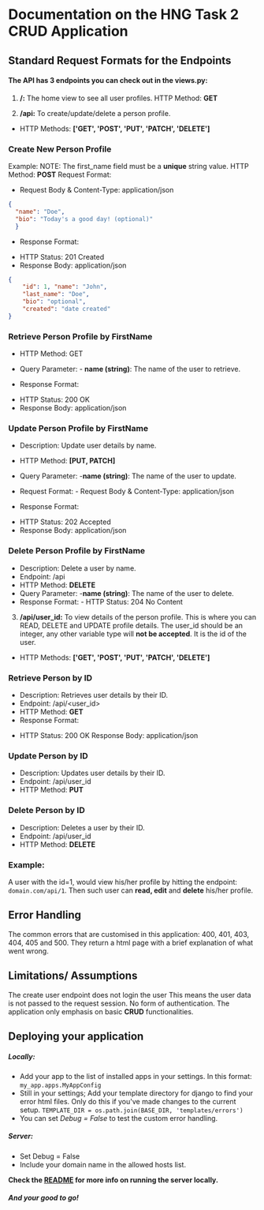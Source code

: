 # **Documentation on the HNG Task 2 CRUD Application**

## Standard Request Formats for the Endpoints

#### The API has **3** endpoints you can check out in the views.py:
1. **/:**  The home view to see all user profiles. HTTP Method: **GET**

2. **/api:**  To create/update/delete a person profile. 

- HTTP Methods: **['GET', 'POST', 'PUT', 'PATCH', 'DELETE']**

### Create New Person Profile
Example: NOTE: The first_name field must be a **unique** string value.
HTTP Method: **POST**
Request Format:
- Request Body & Content-Type: application/json
```json
{
  "name": "Doe",
  "bio": "Today's a good day! (optional)"
  }
```
* Response Format:
- HTTP Status: 201 Created
- Response Body: application/json 
```json
{ 
    "id": 1, "name": "John",
    "last_name": "Doe",
    "bio": "optional",
    "created": "date created"
}
```

### Retrieve Person Profile by FirstName
* HTTP Method: GET
* Query Parameter: - **name (string)**: The name of the user to retrieve.

* Response Format:
- HTTP Status: 200 OK
- Response Body: application/json 


### Update Person Profile by FirstName
* Description: Update user details by name.
* HTTP Method: **[PUT, PATCH]**
* Query Parameter: -**name (string)**: The name of the user to update.
* Request Format: - Request Body & Content-Type: application/json

* Response Format:
- HTTP Status: 202 Accepted
- Response Body: application/json


### Delete Person Profile by FirstName
* Description: Delete a user by name.
* Endpoint: /api
* HTTP Method: **DELETE**
* Query Parameter: -**name (string)**: The name of the user to delete.
* Response Format: - HTTP Status: 204 No Content



3. **/api/user_id:**  To view details of the person profile. This is where you can READ, DELETE and UPDATE profile details.
    The user_id should be an integer, any other variable type will **not be accepted**. It is the id of the user.
* HTTP Methods: **['GET', 'POST', 'PUT', 'PATCH', 'DELETE']**

### Retrieve Person by ID
* Description: Retrieves user details by their ID.
* Endpoint: /api/<user_id>
* HTTP Method: **GET**
* Response Format:
- HTTP Status: 200 OK  Response Body: application/json 

### Update Person by ID
* Description: Updates user details by their ID.
* Endpoint: /api/user_id
* HTTP Method: **PUT**

### Delete Person by ID
* Description: Deletes a user by their ID.
* Endpoint: /api/user_id
* HTTP Method: **DELETE**

### Example:
A user with the id=1, would view his/her profile by hitting the endpoint: ```domain.com/api/1```.
Then such user can **read, edit** and **delete** his/her profile.

## Error Handling
The common errors that are customised in this application: 400, 401, 403, 404, 405 and 500.
They return a html page with a brief explanation of what went wrong.

## Limitations/ Assumptions

The create user endpoint does not login the user This means the user data is not passed to the request session.
No form of authentication. The application only emphasis on basic **CRUD** functionalities.

## Deploying your application 

##### Locally:
* Add your app to the list of installed apps in your settings. In this format: 
```my_app.apps.MyAppConfig```
* Still in your settings; Add your template directory for django to find your error html files. Only do this if you've made changes to the current setup.
```TEMPLATE_DIR = os.path.join(BASE_DIR, 'templates/errors')```
* You can set _Debug = False_ to test the custom error handling.


##### Server:
* Set Debug = False
* Include your domain name in the allowed hosts list.

**Check the [README](https://github.com/Femi-ID/HNG_Internship_task_2) for more info on running the server locally.**
#### _And your good to go!_
